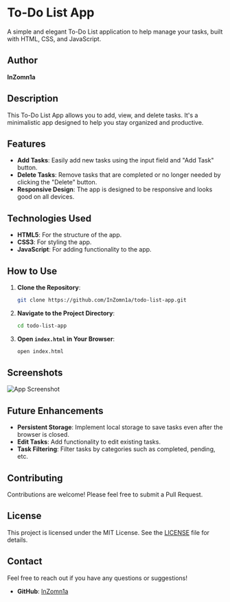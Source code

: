 # To-Do List App

A simple and elegant To-Do List application to help manage your tasks, built with HTML, CSS, and JavaScript.

## Author

**InZomn1a**

## Description

This To-Do List App allows you to add, view, and delete tasks. It's a minimalistic app designed to help you stay organized and productive.

## Features

- **Add Tasks**: Easily add new tasks using the input field and "Add Task" button.
- **Delete Tasks**: Remove tasks that are completed or no longer needed by clicking the "Delete" button.
- **Responsive Design**: The app is designed to be responsive and looks good on all devices.

## Technologies Used

- **HTML5**: For the structure of the app.
- **CSS3**: For styling the app.
- **JavaScript**: For adding functionality to the app.

## How to Use

1. **Clone the Repository**:
    ```bash
    git clone https://github.com/InZomn1a/todo-list-app.git
    ```

2. **Navigate to the Project Directory**:
    ```bash
    cd todo-list-app
    ```

3. **Open `index.html` in Your Browser**:
    ```bash
    open index.html
    ```

## Screenshots

![App Screenshot](screenshot.png)

## Future Enhancements

- **Persistent Storage**: Implement local storage to save tasks even after the browser is closed.
- **Edit Tasks**: Add functionality to edit existing tasks.
- **Task Filtering**: Filter tasks by categories such as completed, pending, etc.

## Contributing

Contributions are welcome! Please feel free to submit a Pull Request.

## License

This project is licensed under the MIT License. See the [LICENSE](LICENSE) file for details.

## Contact

Feel free to reach out if you have any questions or suggestions!

- **GitHub**: [InZomn1a](https://github.com/InZomn1a)
